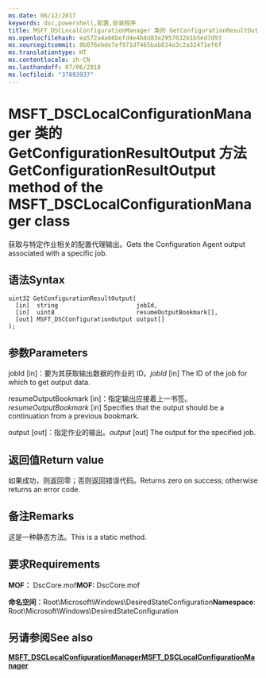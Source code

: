 ```yaml
---
ms.date: 06/12/2017
keywords: dsc,powershell,配置,安装程序
title: MSFT_DSCLocalConfigurationManager 类的 GetConfigurationResultOutput 方法
ms.openlocfilehash: ea572a4a66befd4e4b8d83e2957632b1b5ed7d93
ms.sourcegitcommit: 8b076ebde7ef971d7465bab834a3c2a32471ef6f
ms.translationtype: HT
ms.contentlocale: zh-CN
ms.lasthandoff: 07/06/2018
ms.locfileid: "37893937"
---
```

# <a name="getconfigurationresultoutput-method-of-the-msftdsclocalconfigurationmanager-class"></a><span data-ttu-id="19e17-103">MSFT_DSCLocalConfigurationManager 类的 GetConfigurationResultOutput 方法</span><span class="sxs-lookup"><span data-stu-id="19e17-103">GetConfigurationResultOutput method of the MSFT_DSCLocalConfigurationManager class</span></span>

<span data-ttu-id="19e17-104">获取与特定作业相关的配置代理输出。</span><span class="sxs-lookup"><span data-stu-id="19e17-104">Gets the Configuration Agent output associated with a specific job.</span></span>

## <a name="syntax"></a><span data-ttu-id="19e17-105">语法</span><span class="sxs-lookup"><span data-stu-id="19e17-105">Syntax</span></span>

```mof
uint32 GetConfigurationResultOutput(
  [in]  string                      jobId,
  [in]  uint8                       resumeOutputBookmark[],
  [out] MSFT_DSCConfigurationOutput output[]
);
```

## <a name="parameters"></a><span data-ttu-id="19e17-106">参数</span><span class="sxs-lookup"><span data-stu-id="19e17-106">Parameters</span></span>

<span data-ttu-id="19e17-107">jobId \[in\]：要为其获取输出数据的作业的 ID。</span><span class="sxs-lookup"><span data-stu-id="19e17-107">*jobId* \[in\] The ID of the job for which to get output data.</span></span>

<span data-ttu-id="19e17-108">resumeOutputBookmark \[in\]：指定输出应接着上一书签。</span><span class="sxs-lookup"><span data-stu-id="19e17-108">*resumeOutputBookmark* \[in\] Specifies that the output should be a continuation from a previous bookmark.</span></span>

<span data-ttu-id="19e17-109">output \[out\]：指定作业的输出。</span><span class="sxs-lookup"><span data-stu-id="19e17-109">*output* \[out\] The output for the specified job.</span></span>

## <a name="return-value"></a><span data-ttu-id="19e17-110">返回值</span><span class="sxs-lookup"><span data-stu-id="19e17-110">Return value</span></span>

<span data-ttu-id="19e17-111">如果成功，则返回零；否则返回错误代码。</span><span class="sxs-lookup"><span data-stu-id="19e17-111">Returns zero on success; otherwise returns an error code.</span></span>

## <a name="remarks"></a><span data-ttu-id="19e17-112">备注</span><span class="sxs-lookup"><span data-stu-id="19e17-112">Remarks</span></span>

<span data-ttu-id="19e17-113">这是一种静态方法。</span><span class="sxs-lookup"><span data-stu-id="19e17-113">This is a static method.</span></span>

## <a name="requirements"></a><span data-ttu-id="19e17-114">要求</span><span class="sxs-lookup"><span data-stu-id="19e17-114">Requirements</span></span>

<span data-ttu-id="19e17-115">**MOF：** DscCore.mof</span><span class="sxs-lookup"><span data-stu-id="19e17-115">**MOF:** DscCore.mof</span></span>

<span data-ttu-id="19e17-116">**命名空间**：Root\Microsoft\Windows\DesiredStateConfiguration</span><span class="sxs-lookup"><span data-stu-id="19e17-116">**Namespace**: Root\Microsoft\Windows\DesiredStateConfiguration</span></span>

## <a name="see-also"></a><span data-ttu-id="19e17-117">另请参阅</span><span class="sxs-lookup"><span data-stu-id="19e17-117">See also</span></span>

[<span data-ttu-id="19e17-118">**MSFT_DSCLocalConfigurationManager**</span><span class="sxs-lookup"><span data-stu-id="19e17-118">**MSFT_DSCLocalConfigurationManager**</span></span>](msft-dsclocalconfigurationmanager.md)